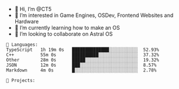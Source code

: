- 👋 Hi, I’m @CT5
- 👀 I’m interested in Game Engines, OSDev, Frontend Websites and Hardware
- 🌱 I’m currently learning how to make an OS
- 💞️ I’m looking to collaborate on Astral OS

```text
💾 Languages:
TypeScript   1h 19m 0s   ██████████████░░░░░░░░░░░  52.93%
C++          55m 0s      ██████████░░░░░░░░░░░░░░░  37.32%
Other        28m 0s      █████░░░░░░░░░░░░░░░░░░░░  19.32%
JSON         12m 0s      ███░░░░░░░░░░░░░░░░░░░░░░  8.57%
Markdown     4m 0s       █░░░░░░░░░░░░░░░░░░░░░░░░  2.78%

💼 Projects:
```
<!---
Cherrytree56567/Cherrytree56567 is a ✨ special ✨ repository because its `README.md` (this file) appears on your GitHub profile.
You can click the Preview link to take a look at your changes. 
--->
